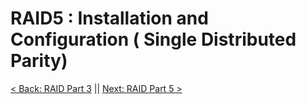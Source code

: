 # RAID5 : Installation and Configuration  ( Single Distributed Parity)

[< Back: RAID Part 3](https://github.com/sxcdennis/Linux-Guides/blob/master/Raid%20Part3.md "RAID Part 3") || [Next: RAID Part 5 >](https://github.com/sxcdennis/Linux-Guides/blob/master/Raid%20Part5.md "RAID Part 5")
